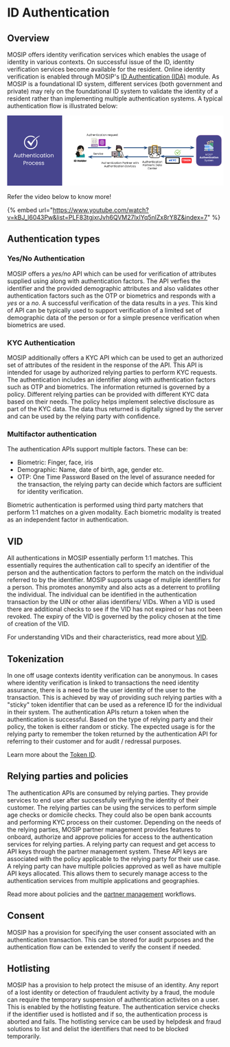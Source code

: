 # ID Authentication

## Overview
MOSIP offers identity verification services which enables the usage of identity in various contexts. On successful issue of the ID, identity verification services become available for the resident. Online identity verification is enabled through MOSIP's [ID Authentication (IDA)](id-authentication-services.md) module. As MOSIP is a foundational ID system, different services (both government and private) may rely on the foundational ID system to validate the identity of a resident rather than implementing multiple authentication systems.  A typical authentication flow is illustrated below:

![](_images/ida-process.png)

Refer the video below to know more!

{% embed url="https://www.youtube.com/watch?v=kBJ_l6043Pw&list=PLF83tgjxrJvh6QVM27lxIYq5nlZx8rY8Z&index=7" %}

## Authentication types

### Yes/No Authentication
MOSIP offers a *yes/no* API which can be used for verification of attributes supplied using along with authentication factors. The API verfies the identifier and the provided demographic attributes and also validates other authentication factors such as the OTP or biometrics and responds with a *yes* or a *no*. A successful verification of the data results in a *yes*. This kind of API can be typically used to support verification of a limited set of demographic data of the person or for a simple presence verification when biometrics are used.

### KYC Authentication
MOSIP additionally offers a KYC API which can be used to get an authorized set of attributes of the resident in the response of the API. This API is intended for usage by authorized relying parties to perform KYC requests. The authentication includes an identifier along with authentication factors such as OTP and biometrics. The information returned is governed by a policy. Different relying parties can be provided with different KYC data based on their needs. The policy helps implement selective disclosure as part of the KYC data. The data thus returned is digitally signed by the server and can be used by the relying party with confidence.  

### Multifactor authentication
The authentication APIs support multiple factors. These can be:
* Biometric: Finger, face, iris
* Demographic: Name, date of birth, age, gender etc.  
* OTP: One Time Password
Based on the level of assurance needed for the transaction, the relying party can decide which factors are sufficient for identity verification.

Biometric authentication is performed using third party matchers that perform 1:1 matches on a given modality. Each biometric modality is treated as an independent factor in authentication.

## VID
All authentications in MOSIP essentially perform 1:1 matches. This essentially requires the authentication call to specify an identifier of the person and the authentication factors to perform the match on the individual referred to by the identifier. MOSIP supports usage of muliple identifiers for a person. This promotes anonymity and also acts as a deterrent to profiling the individual. The individual can be identified in the authentication transaction by the UIN or other alias identifiers/ VIDs. When a VID is used there are additional checks to see if the VID has not expired or has not been revoked. The expiry of the VID is governed by the policy chosen at the time of creation of the VID.

For understanding VIDs and their characteristics, read more about [VID](identifiers.md#vid).  

## Tokenization 
In one off usage contexts identity verification can be anonymous. In cases where identity verification is linked to transactions the need identity assurance, there is a need to tie the user identity of the user to the transaction. This is achieved by way of providing such relying parties with a "sticky" token identifier that can be used as a reference ID for the individual in their system. The authentication APIs return a token when the authentication is successful. Based on the type of relying party and their policy, the token is either random or sticky. The expected usage is for the relying party to remember the token returned by the authentication API for referring to their customer and for audit / redressal purposes. 

Learn more about the [Token ID](identifiers.md#token).

## Relying parties and policies
The authentication APIs are consumed by relying parties. They provide services to end user after successfully verifying the identity of their customer. The relying parties can be using the services to perform simple age checks or domicile checks. They could also be open bank accounts and performing KYC process on their customer. Depending on the needs of the relying parties, MOSIP partner management provides features to onboard, authorize and approve policies for access to the authentication services for relying parties. A relying party can request and get access to API keys through the partner management system. These API keys are associated with the policy applicable to the relying party for their use case. A relying party can have multiple policies approved as well as have multiple API keys allocated. This allows them to securely manage access to the authentication services from multiple applications and geographies.

Read more about policies and the [partner management](partner-management-services.md) workflows.

## Consent
MOSIP has a provision for specifying the user consent associated with an authentication transaction. This can be stored for audit purposes and the authentication flow can be extended to verify the consent if needed.

## Hotlisting
MOSIP has a provision to help protect the misuse of an identity. Any report of a lost identity or detection of fraudulent activity by a fraud, the module can require the temporary suspension of authentication activites on a user. This is enabled by the hotlisting feature. The authentication service checks if the identifier used is hotlisted and if so, the authentication process is aborted and fails. The hotlisting service can be used by helpdesk and fraud solutions to list and delist the identifiers that need to be blocked temporarily.
